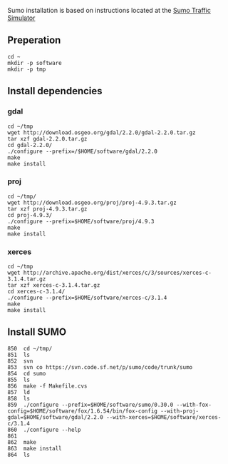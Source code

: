 Sumo installation is based on instructions located at the [Sumo Traffic Simulator](http://sumo.dlr.de/wiki/Installing/Linux_Build)

## Preperation

```
cd ~
mkdir -p software
mkdir -p tmp
```

## Install dependencies

### gdal

```
cd ~/tmp
wget http://download.osgeo.org/gdal/2.2.0/gdal-2.2.0.tar.gz
tar xzf gdal-2.2.0.tar.gz
cd gdal-2.2.0/
./configure --prefix=/$HOME/software/gdal/2.2.0
make
make install
```

### proj

```
cd ~/tmp/
wget http://download.osgeo.org/proj/proj-4.9.3.tar.gz
tar xzf proj-4.9.3.tar.gz
cd proj-4.9.3/
./configure --prefix=$HOME/software/proj/4.9.3
make
make install
```

### xerces

```
cd ~/tmp
wget http://archive.apache.org/dist/xerces/c/3/sources/xerces-c-3.1.4.tar.gz
tar xzf xerces-c-3.1.4.tar.gz
cd xerces-c-3.1.4/
./configure --prefix=$HOME/software/xerces-c/3.1.4
make
make install
```
  
  ## Install SUMO
  
  ```
  850  cd ~/tmp/
  851  ls
  852  svn
  853  svn co https://svn.code.sf.net/p/sumo/code/trunk/sumo
  854  cd sumo
  855  ls
  856  make -f Makefile.cvs
  857  ld
  858  ls
  859  ./configure --prefix=$HOME/software/sumo/0.30.0 --with-fox-config=$HOME/software/fox/1.6.54/bin/fox-config --with-proj-gdal=$HOME/software/gdal/2.2.0 --with-xerces=$HOME/software/xerces-c/3.1.4
  860  ./configure --help
  861  
  862  make
  863  make install
  864  ls
```
